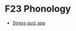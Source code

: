 # F23 Phonology 

+ [Stress quiz app](https://github.com/MK316/Fall2023/blob/main/F23_StressQuiz.ipynb)
